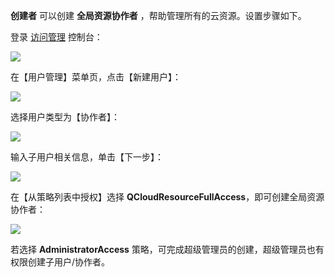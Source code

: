  **创建者** 可以创建 **全局资源协作者** ，帮助管理所有的云资源。设置步骤如下。

登录 [访问管理](http://console.tce.fsphere.cn/cam) 控制台：

![](http://imgcache.tce.fsphere.cn/image/main.qcloudimg.com/raw/3c19362ea65862bd9b70ad09f2f06acc.png)

在【用户管理】菜单页，点击【新建用户】：

![](http://imgcache.tce.fsphere.cn/image/main.qcloudimg.com/raw/6f1ea9ffa1c0bfea366cedbc5afa71d6.png)

选择用户类型为【协作者】：

![](http://imgcache.tce.fsphere.cn/image/main.qcloudimg.com/raw/758570da817fe1d9e6fc3d3680f1d657.png)

输入子用户相关信息，单击【下一步】：

![](http://imgcache.tce.fsphere.cn/image/main.qcloudimg.com/raw/4a1ffbb8fe1e77311c0a97f29ffcb564.png)

在【从策略列表中授权】选择 **QCloudResourceFullAccess**，即可创建全局资源协作者：

![](http://imgcache.tce.fsphere.cn/image/main.qcloudimg.com/raw/4830f45dc7e567be2b18fecf922df489.png)

若选择 **AdministratorAccess** 策略，可完成超级管理员的创建，超级管理员也有权限创建子用户/协作者。
